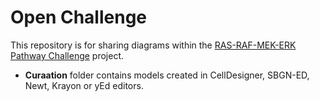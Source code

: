 # Open Challenge

This repository is for sharing diagrams within the [RAS-RAF-MEK-ERK Pathway Challenge](https://sbgn.github.io/openchallenge) project.  

* **Curaation** folder contains models created in CellDesigner, SBGN-ED, Newt, Krayon or yEd editors.
